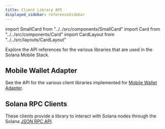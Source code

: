 ```yaml
---
title: Client Library API
displayed_sidebar: referenceSidebar
---
```


import SmallCard from "../../src/components/SmallCard"
import Card from "../../src/components/Card"
import CardLayout from "../../src/layouts/CardLayout"

Explore the API references for the various libraries that are used in the Solana Mobile Stack.

## Mobile Wallet Adapter
See the API for the various client libraries implemented for [Mobile Wallet Adapter](/getting-started/overview#mobile-wallet-adapter).

<CardLayout autoFitEnabled={false}>
    <SmallCard
        to="/reference/typescript/mobile-wallet-adapter"
        header={{
            label: "Typescript",
            translateId: "typescript-reference",
        }}
        iconPath="img/typescript-icon.png"
    />
    <SmallCard
        to="/reference/kotlin/mobile-wallet-adapter"
        header={{
            label: "Kotlin",
            translateId: "kotlin-reference",
        }}
        iconPath="img/kotlin-icon.png"
    />
    <SmallCard
        to="/additional-sdks/flutter_sdk"
        header={{
            label: "Flutter",
            translateId: "flutter-reference",
        }}
        iconPath="img/flutter-icon.svg"
    />
</CardLayout>

## Solana RPC Clients

These clients provide a library to interact with Solana nodes through the Solana [JSON RPC API](https://docs.solana.com/api).

<CardLayout autoFitEnabled={false}>
    <SmallCard
        to="/reference/typescript/web3js"
        header={{
            label: "web3.js",
            translateId: "typescript-reference",
        }}
        iconPath="img/typescript-icon.png"
    />
</CardLayout>